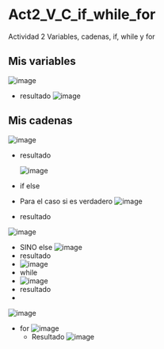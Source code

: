 # Act2_V_C_if_while_for
Actividad 2 Variables, cadenas, if, while y for

## Mis variables
![image](https://github.com/user-attachments/assets/d8c09add-7bdd-4a9f-b643-af291a3de887)
- resultado
 ![image](https://github.com/user-attachments/assets/b5f4a7ec-fd45-4c65-859d-b047d63a8e77)
## Mis cadenas 
![image](https://github.com/user-attachments/assets/f2d93654-3f2a-4112-983b-bc7711ab7935)
- resultado
  
  ![image](https://github.com/user-attachments/assets/3b1835c8-bf3b-4184-bbb2-1731ce1903bc)

- if else
- Para el caso si es verdadero
![image](https://github.com/user-attachments/assets/e20367e5-918a-41b2-95fe-64e3ee1870ec)
- resultado
  
 ![image](https://github.com/user-attachments/assets/1f1ad612-e794-4129-89e2-3bd446abb183)
- SINO else
   ![image](https://github.com/user-attachments/assets/c7b3e852-703d-43d7-a232-c15f5e6c3517)
- resultado
- 
   ![image](https://github.com/user-attachments/assets/ebd431c1-9bf3-4ae3-b730-d34a41a70d1b)
- while
- ![image](https://github.com/user-attachments/assets/f61ea17e-87fa-4d68-ab3e-5e0a98c6dfac)
- resultado
-
 ![image](https://github.com/user-attachments/assets/14d8ecaa-0eb8-4371-a713-036b9a49b149)
 
- for
  ![image](https://github.com/user-attachments/assets/2894ff27-2ff2-4c88-8117-51dfbd6f3173)
  - Resultado
  ![image](https://github.com/user-attachments/assets/66b137a6-e43d-4796-9042-e7375c8c8799)


 

